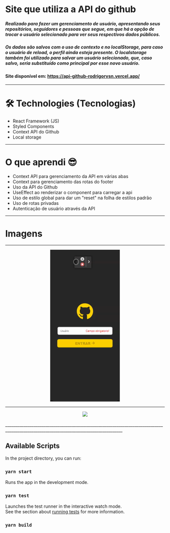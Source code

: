 # Site que utiliza a API do github

#####  Realizado para fazer um gerenciamento de usuário, apresentando seus repositórios, seguidores e pessoas que segue, em que há a opção de trocar o usuário selecionado para ver seus respectivos dados públicos.
#####  Os dados são salvos com o uso de contexto e no localStorage, para caso o usuário de reload, o perfil ainda esteja presente. O localstorage também foi utilizado para salvar um usuário selecionado, que, caso salvo, seria substituído como principal por esse novo usuário.

#### Site disponível em: https://api-github-rodrigorvsn.vercel.app/

_________________________________________________________________________________________________________________________________________________________

# 🛠 Technologies (Tecnologias)

- React Framework (JS)
- Styled Components
- Context API do Github
- Local storage

_________________________________________________________________________________________________________________________________________________________

# O que aprendi 😎

- Context API para gerenciamento da API em várias abas
- Context para gerenciamento das rotas do footer
- Uso da API do Github
- UseEffect ao renderizar o component para carregar a api
- Uso de estilo global para dar um "reset" na folha de estilos padrão
- Uso de rotas privadas
- Autenticação de usuário através da API

___________________________________________________________________________________________________________________________________________________________________

# Imagens

________________________________________________________________________________________________________________________________________________

<p align="center"><img src="public/Img/inicioapi.gif"/></p>

________________________________________________________________________________________________________________________________________________

<p align="center"><img src="public/Img/restoapi.gif"/></p>
________________________________________________________________________________________________________________________________________

## Available Scripts

In the project directory, you can run:

### `yarn start`

Runs the app in the development mode.

### `yarn test`

Launches the test runner in the interactive watch mode.\
See the section about [running tests](https://facebook.github.io/create-react-app/docs/running-tests) for more information.

### `yarn build`
